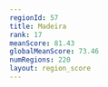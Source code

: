 ```yaml
---
regionId: 57
title: Madeira
rank: 17
meanScore: 81.43
globalMeanScore: 73.46
numRegions: 220
layout: region_score
---
```

